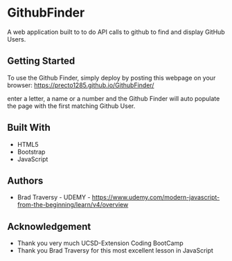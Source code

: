 # GithubFinder
A web application built to to do API calls to github to find and display GitHub Users.

## Getting Started
To use the Github Finder, simply deploy by posting this webpage on your browser: https://precto1285.github.io/GithubFinder/

enter a letter, a name or a number and the Github Finder will auto populate the page with the first matching Github User.

## Built With
* HTML5
* Bootstrap
* JavaScript

## Authors

* Brad Traversy - UDEMY - https://www.udemy.com/modern-javascript-from-the-beginning/learn/v4/overview

## Acknowledgement

* Thank you very much UCSD-Extension Coding BootCamp
* Thank you Brad Traversy for this most excellent lesson in JavaScript
